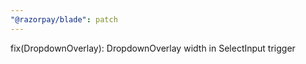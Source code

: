 ```yaml
---
"@razorpay/blade": patch
---
```


fix(DropdownOverlay): DropdownOverlay width in SelectInput trigger
